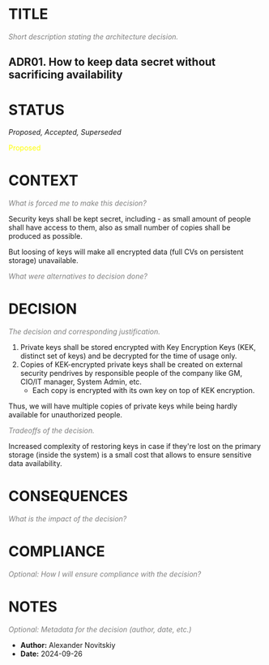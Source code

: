 # TITLE

<span style="color:grey">*Short description stating the architecture decision.*</span>

<H2>ADR01. How to keep data secret without sacrificing availability</H2>

# STATUS

*Proposed, Accepted, Superseded*

<span style="color:yellow">Proposed</span>

# CONTEXT

<span style="color:grey">*What is forced me to make this decision?*</span>

Security keys shall be kept secret, including - as small amount of people shall have access to them, also as small number of copies shall be produced as possible.

But loosing of keys will make all encrypted data (full CVs on persistent storage) unavailable.

<span style="color:grey">*What were alternatives to decision done?*</span>

# DECISION

<span style="color:grey">*The decision and corresponding justification.*</span>

1. Private keys shall be stored encrypted with Key Encryption Keys (KEK, distinct set of keys) and be decrypted for the time of usage only.
2. Copies of KEK-encrypted private keys shall be created on external security pendrives by responsible people of the company like GM, CIO/IT manager, System Admin, etc.
    * Each copy is encrypted with its own key on top of KEK encryption.

Thus, we will have multiple copies of private keys while being hardly available for unauthorized people.

<span style="color:grey">*Tradeoffs of the decision.*</span>

Increased complexity of restoring keys in case if they're lost on the primary storage (inside the system) is a small cost that allows to ensure sensitive data availability.

# CONSEQUENCES

<span style="color:grey">*What is the impact of the decision?*</span>

# COMPLIANCE

<span style="color:grey">*Optional: How I will ensure compliance with the decision?*</span>

# NOTES

<span style="color:grey">*Optional: Metadata for the decision (author, date, etc.)*</span>

* **Author:** Alexander Novitskiy
* **Date:** 2024-09-26

